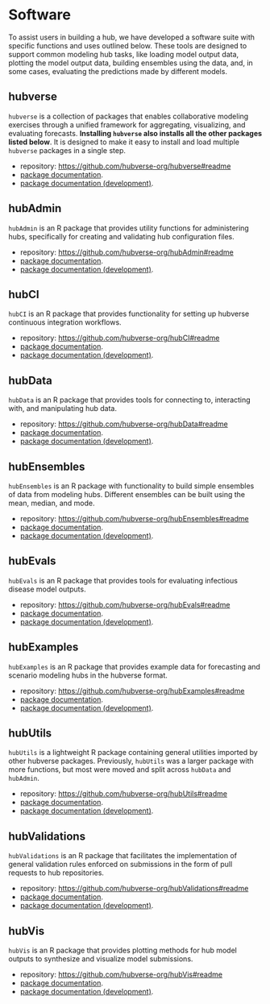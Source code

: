 # Software  

To assist users in building a hub, we have developed a software suite with specific functions and uses outlined below. These tools are designed to support common modeling hub tasks, like loading model output data, plotting the model output data, building ensembles using the data, and, in some cases, evaluating the predictions made by different models.  

## hubverse

`hubverse` is a collection of packages that enables collaborative modeling exercises through a unified framework for aggregating, visualizing, and evaluating forecasts. **Installing `hubverse` also installs all the other packages listed below**. It is designed to make it easy to install and load multiple `hubverse` packages in a single step. 

- repository: <https://github.com/hubverse-org/hubverse#readme>
- [package documentation](https://hubverse-org.github.io/hubverse).  
- [package documentation (development)](https://hubverse-org.github.io/hubverse/dev/).  

## hubAdmin

`hubAdmin` is an R package that provides utility functions for administering hubs, specifically for creating and validating hub configuration files. 

- repository: <https://github.com/hubverse-org/hubAdmin#readme>
- [package documentation](https://hubverse-org.github.io/hubAdmin).  
- [package documentation (development)](https://hubverse-org.github.io/hubAdmin/dev/).  

## hubCI

`hubCI` is an R package that provides functionality for setting up hubverse continuous integration workflows. 

- repository: <https://github.com/hubverse-org/hubCI#readme>
- [package documentation](https://hubverse-org.github.io/hubCI).  
- [package documentation (development)](https://hubverse-org.github.io/hubCI/dev/).  

## hubData

`hubData` is an R package that provides tools for connecting to, interacting with, and manipulating hub data. 

- repository: <https://github.com/hubverse-org/hubData#readme>
- [package documentation](https://hubverse-org.github.io/hubData).  
- [package documentation (development)](https://hubverse-org.github.io/hubData/dev/).  

## hubEnsembles

`hubEnsembles` is an R package with functionality to build simple ensembles of data from modeling hubs. Different ensembles can be built using the mean, median, and mode. 

- repository: <https://github.com/hubverse-org/hubEnsembles#readme>
- [package documentation](https://hubverse-org.github.io/hubEnsembles).  
- [package documentation (development)](https://hubverse-org.github.io/hubEnsembles/dev/).  

## hubEvals

`hubEvals` is an R package that provides tools for evaluating infectious disease model outputs. 

- repository: <https://github.com/hubverse-org/hubEvals#readme>
- [package documentation](https://hubverse-org.github.io/hubEvals).  
- [package documentation (development)](https://hubverse-org.github.io/hubEvals/dev/).  

## hubExamples

`hubExamples` is an R package that provides example data for forecasting and scenario modeling hubs in the hubverse format. 

- repository: <https://github.com/hubverse-org/hubExamples#readme>
- [package documentation](https://hubverse-org.github.io/hubExamples).  
- [package documentation (development)](https://hubverse-org.github.io/hubExamples/dev/).  

## hubUtils

`hubUtils` is a lightweight R package containing general utilities imported by other hubverse packages. Previously, `hubUtils` was a larger package with more functions, but most were moved and split across `hubData` and `hubAdmin`. 

- repository: <https://github.com/hubverse-org/hubUtils#readme>
- [package documentation](https://hubverse-org.github.io/hubUtils).  
- [package documentation (development)](https://hubverse-org.github.io/hubUtils/dev/).  

## hubValidations

`hubValidations` is an R package that facilitates the implementation of general validation rules enforced on submissions in the form of pull requests to hub repositories. 

- repository: <https://github.com/hubverse-org/hubValidations#readme>
- [package documentation](https://hubverse-org.github.io/hubValidations).  
- [package documentation (development)](https://hubverse-org.github.io/hubValidations/dev/).  

## hubVis

`hubVis` is an R package that provides plotting methods for hub model outputs to synthesize and visualize model submissions. 

- repository: <https://github.com/hubverse-org/hubVis#readme>
- [package documentation](https://hubverse-org.github.io/hubVis).  
- [package documentation (development)](https://hubverse-org.github.io/hubVis/dev/).  

